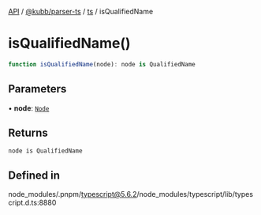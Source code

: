 [API](../../../../../packages.md) / [@kubb/parser-ts](../../../index.md) / [ts](../index.md) / isQualifiedName

# isQualifiedName()

```ts
function isQualifiedName(node): node is QualifiedName
```

## Parameters

• **node**: [`Node`](../interfaces/Node.md)

## Returns

`node is QualifiedName`

## Defined in

node\_modules/.pnpm/typescript@5.6.2/node\_modules/typescript/lib/typescript.d.ts:8880
